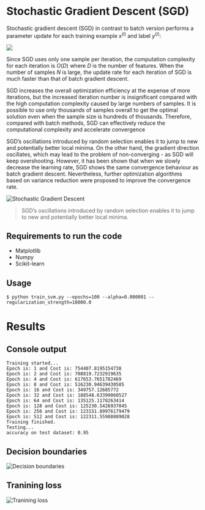 # Stochastic Gradient Descent (SGD)

Stochastic gradient descent (SGD) in contrast to batch version performs a parameter update for each training example $x^{(i)}$ and label $y^{(i)}$:

<img src="https://render.githubusercontent.com/render/math?math=\theta = \theta - \eta*\nabla L(y^i, f(x^i, \theta))">

Since SGD uses only one sample per iteration, the computation complexity for each iteration is $O(D)$ where $D$ is the number of features. When the number of samples $N$ is large, the update rate for each iteration of SGD is much faster than that of batch gradient descent.

SGD increases the overall optimization efficiency at the expense of more iterations, but the increased iteration number is insignificant compared with the high computation complexity caused by large numbers of samples. It is possible to use only thousands of samples overall to get the optimal solution even when the sample size is hundreds of thousands. Therefore, compared with batch methods, SGD can effectively reduce the computational complexity and accelerate convergence

SGD’s oscillations introduced by random selection enables it to jump to new and potentially better local minima. On the other hand, the gradient direction oscillates, which may lead to the problem of non-converging - as SGD will keep overshooting. However, it has been shown that when we slowly decrease the learning rate, SGD shows the same convergence behaviour as batch gradient descent. Nevertheless, further optimization algorithms based on variance reduction were proposed to improve the convergence rate.

![Stochastic Gradient Descent](sgd_animation.gif)

> SGD’s oscillations introduced by random selection enables it to jump to new and potentially better local minima.


## Requirements to run the code

* Matplotlib
* Numpy
* Scikit-learn

## Usage

```$ python train_svm.py --epochs=100 --alpha=0.000001 --regularization_strength=10000.0```

# Results

## Console output

```
Training started...
Epoch is: 1 and Cost is: 754407.8195154738
Epoch is: 2 and Cost is: 708819.7232919635
Epoch is: 4 and Cost is: 617653.7651782469
Epoch is: 8 and Cost is: 516230.94639430585
Epoch is: 16 and Cost is: 349757.12685772
Epoch is: 32 and Cost is: 188548.63399060527
Epoch is: 64 and Cost is: 135125.1178263414
Epoch is: 128 and Cost is: 125230.5426937045
Epoch is: 256 and Cost is: 123151.89976179479
Epoch is: 512 and Cost is: 122311.55988889028
Training finished.
Testing...
accuracy on test dataset: 0.95
```
## Decision boundaries

![Decision boundaries](decision_boundaries.png)

## Tranining loss

![Tranining loss](loss.png)
